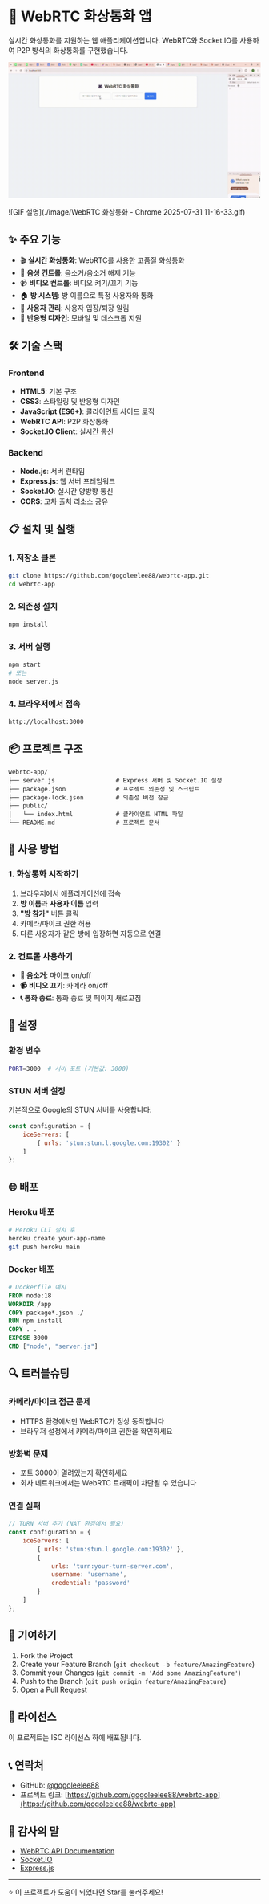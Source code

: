 # 🎥 WebRTC 화상통화 앱

실시간 화상통화를 지원하는 웹 애플리케이션입니다. WebRTC와 Socket.IO를 사용하여 P2P 방식의 화상통화를 구현했습니다.


![WebRTC 화상통화 데모](./image/화상통화.gif)

![GIF 설명](./image/WebRTC 화상통화 - Chrome 2025-07-31 11-16-33.gif)

## ✨ 주요 기능

- 🎬 **실시간 화상통화**: WebRTC를 사용한 고품질 화상통화
- 🎤 **음성 컨트롤**: 음소거/음소거 해제 기능
- 📹 **비디오 컨트롤**: 비디오 켜기/끄기 기능
- 🏠 **방 시스템**: 방 이름으로 특정 사용자와 통화
- 👥 **사용자 관리**: 사용자 입장/퇴장 알림
- 📱 **반응형 디자인**: 모바일 및 데스크톱 지원

## 🛠 기술 스택

### Frontend
- **HTML5**: 기본 구조
- **CSS3**: 스타일링 및 반응형 디자인
- **JavaScript (ES6+)**: 클라이언트 사이드 로직
- **WebRTC API**: P2P 화상통화
- **Socket.IO Client**: 실시간 통신

### Backend
- **Node.js**: 서버 런타임
- **Express.js**: 웹 서버 프레임워크
- **Socket.IO**: 실시간 양방향 통신
- **CORS**: 교차 출처 리소스 공유

## 📋 설치 및 실행

### 1. 저장소 클론
```bash
git clone https://github.com/gogoleelee88/webrtc-app.git
cd webrtc-app
```

### 2. 의존성 설치
```bash
npm install
```

### 3. 서버 실행
```bash
npm start
# 또는
node server.js
```

### 4. 브라우저에서 접속
```
http://localhost:3000
```

## 📦 프로젝트 구조

```
webrtc-app/
├── server.js                 # Express 서버 및 Socket.IO 설정
├── package.json              # 프로젝트 의존성 및 스크립트
├── package-lock.json         # 의존성 버전 잠금
├── public/
│   └── index.html            # 클라이언트 HTML 파일
└── README.md                 # 프로젝트 문서
```

## 🚀 사용 방법

### 1. 화상통화 시작하기
1. 브라우저에서 애플리케이션에 접속
2. **방 이름**과 **사용자 이름** 입력
3. **"방 참가"** 버튼 클릭
4. 카메라/마이크 권한 허용
5. 다른 사용자가 같은 방에 입장하면 자동으로 연결

### 2. 컨트롤 사용하기
- **🎤 음소거**: 마이크 on/off
- **📹 비디오 끄기**: 카메라 on/off  
- **📞 통화 종료**: 통화 종료 및 페이지 새로고침

## 🔧 설정

### 환경 변수
```bash
PORT=3000  # 서버 포트 (기본값: 3000)
```

### STUN 서버 설정
기본적으로 Google의 STUN 서버를 사용합니다:
```javascript
const configuration = {
    iceServers: [
        { urls: 'stun:stun.l.google.com:19302' }
    ]
};
```

## 🌐 배포

### Heroku 배포
```bash
# Heroku CLI 설치 후
heroku create your-app-name
git push heroku main
```

### Docker 배포
```dockerfile
# Dockerfile 예시
FROM node:18
WORKDIR /app
COPY package*.json ./
RUN npm install
COPY . .
EXPOSE 3000
CMD ["node", "server.js"]
```

## 🔍 트러블슈팅

### 카메라/마이크 접근 문제
- HTTPS 환경에서만 WebRTC가 정상 동작합니다
- 브라우저 설정에서 카메라/마이크 권한을 확인하세요

### 방화벽 문제  
- 포트 3000이 열려있는지 확인하세요
- 회사 네트워크에서는 WebRTC 트래픽이 차단될 수 있습니다

### 연결 실패
```javascript
// TURN 서버 추가 (NAT 환경에서 필요)
const configuration = {
    iceServers: [
        { urls: 'stun:stun.l.google.com:19302' },
        {
            urls: 'turn:your-turn-server.com',
            username: 'username',
            credential: 'password'
        }
    ]
};
```

## 🤝 기여하기

1. Fork the Project
2. Create your Feature Branch (`git checkout -b feature/AmazingFeature`)
3. Commit your Changes (`git commit -m 'Add some AmazingFeature'`)
4. Push to the Branch (`git push origin feature/AmazingFeature`)
5. Open a Pull Request

## 📝 라이선스

이 프로젝트는 ISC 라이선스 하에 배포됩니다.

## 📞 연락처

- GitHub: [@gogoleelee88](https://github.com/gogoleelee88)
- 프로젝트 링크: [https://github.com/gogoleelee88/webrtc-app](https://github.com/gogoleelee88/webrtc-app)

## 🙏 감사의 말

- [WebRTC API Documentation](https://developer.mozilla.org/ko/docs/Web/API/WebRTC_API)
- [Socket.IO](https://socket.io/)
- [Express.js](https://expressjs.com/)

---

⭐ 이 프로젝트가 도움이 되었다면 Star를 눌러주세요!
